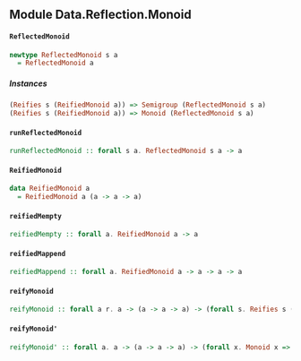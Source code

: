 ## Module Data.Reflection.Monoid

#### `ReflectedMonoid`

``` purescript
newtype ReflectedMonoid s a
  = ReflectedMonoid a
```

##### Instances
``` purescript
(Reifies s (ReifiedMonoid a)) => Semigroup (ReflectedMonoid s a)
(Reifies s (ReifiedMonoid a)) => Monoid (ReflectedMonoid s a)
```

#### `runReflectedMonoid`

``` purescript
runReflectedMonoid :: forall s a. ReflectedMonoid s a -> a
```

#### `ReifiedMonoid`

``` purescript
data ReifiedMonoid a
  = ReifiedMonoid a (a -> a -> a)
```

#### `reifiedMempty`

``` purescript
reifiedMempty :: forall a. ReifiedMonoid a -> a
```

#### `reifiedMappend`

``` purescript
reifiedMappend :: forall a. ReifiedMonoid a -> a -> a -> a
```

#### `reifyMonoid`

``` purescript
reifyMonoid :: forall a r. a -> (a -> a -> a) -> (forall s. Reifies s (ReifiedMonoid a) => Proxy s -> r) -> r
```

#### `reifyMonoid'`

``` purescript
reifyMonoid' :: forall a. a -> (a -> a -> a) -> (forall x. Monoid x => (a -> x) -> x) -> a
```


